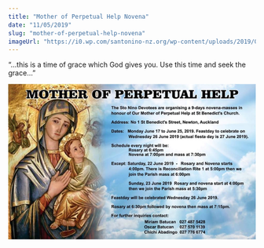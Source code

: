 ```yaml
---
title: "Mother of Perpetual Help Novena"
date: "11/05/2019"
slug: "mother-of-perpetual-help-novena"
imageUrl: "https://i0.wp.com/santonino-nz.org/wp-content/uploads/2019/05/59299280_10156650401311523_4460220869997756416_n-1.jpg?resize=960%2C604"
---
```


“…this is a time of grace which God gives you. Use this time and seek the grace…”

![](assets\images\59299280_10156650401311523_4460220869997756416_n-1.jpg)